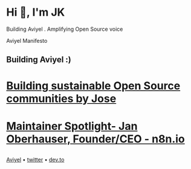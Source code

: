 # Hi 👋, I'm JK
Building Aviyel .
Amplifying Open Source  voice

Aviyel Manifesto 

## Building Aviyel :) 

# [Building sustainable Open Source communities by Jose](https://aviyel.com/events/290/building-sustainable-open-source-communities-by-jose)

# [Maintainer Spotlight- Jan Oberhauser, Founder/CEO - n8n.io](https://aviyel.com/events/184/maintainer-spotlight-jan-oberhauser-founder-ceo-n8n-io)

## 

[Aviyel](https://aviyel.com/@jose)  •  [twitter](https://twitter.com/josekuttan)  •  [dev.to](https://dev.to/aviyel4)



